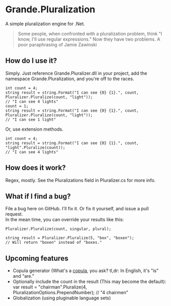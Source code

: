 # Grande.Pluralization

A simple pluralization engine for .Net.

> Some people, when confronted with a pluralization problem, think "I know, I'll use regular expressions." Now they have two problems.
A poor paraphrasing of Jamie Zawinski

## How do I use it?

Simply.  Just reference Grande.Pluralizer.dll in your project, add the namespace Grande.Pluralization, and you're off to the races.

    int count = 4;
    string result = string.Format("I can see {0} {1}.", count, Pluralizer.Pluralize(count, "light"));
	// "I can see 4 lights"
	count = 1;
    string result = string.Format("I can see {0} {1}.", count, Pluralizer.Pluralize(count, "light"));
	// "I can see 1 light"
	
Or, use extension methods.

    int count = 4;
    string result = string.Format("I can see {0} {1}.", count, "light".Pluralize(count));
	// "I can see 4 lights"
	
## How does it work?

Regex, mostly.  See the Pluralizations field in Pluralizer.cs for more info.
	
## What if I find a bug?

File a bug here on GitHub.  I'll fix it.  Or fix it yourself, and issue a pull request.  
In the mean time, you can override your results like this:

    Pluralizer.Pluralize(count, singular, plural);
	
	string result = Pluralizer.Pluralize(5, "box", "boxen");
	// Will return "boxen" instead of "boxes."
	
## Upcoming features

- Copula generator (What's a [copula](http://en.wikipedia.org/wiki/Copula_\(linguistics\)), you ask?  tl,dr: In English, it's "is" and "are."
- Optionally include the count in the result (This may become the default):
    var result = "chairman".Pluralize(4, PluralizationOptions.PrependNumber);
	// "4 chairmen"
- Globalization (using pluginable language sets)